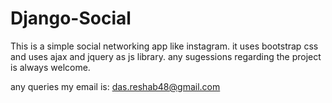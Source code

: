 # Django-Social

This is a simple social networking app like instagram.
it uses bootstrap css and uses ajax and jquery as js library.
any sugessions regarding the project is always welcome.

any queries my email is: das.reshab48@gmail.com
